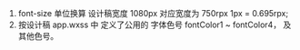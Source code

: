 ﻿1. font-size 单位换算
    设计稿宽度 1080px 对应宽度为 750rpx
    1px = 0.695rpx;
2. 按设计稿 app.wxss 中 定义了公用的 字体色号 fontColor1 ~ fontColor4， 及其他色号。
